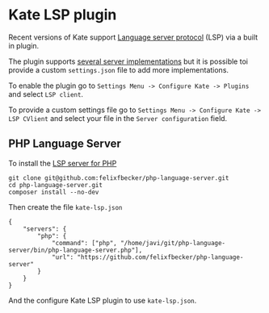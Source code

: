 # Kate LSP plugin

Recent versions of Kate support [Language server protocol](https://microsoft.github.io/language-server-protocol/) (LSP) via a built in plugin.

The plugin supports [several server implementations](https://invent.kde.org/kde/kate/blob/master/addons/lspclient/settings.json) but it is possible toi provide a custom `settings.json` file to add more implementations.

To enable the plugin go to `Settings Menu -> Configure Kate -> Plugins` and select `LSP client`.

To provide a custom settings file go to `Settings Menu -> Configure Kate -> LSP CVlient` and select your file in the `Server configuration` field.


## PHP Language Server

To install the [LSP server for PHP](https://github.com/felixfbecker/php-language-server#installation)

	git clone git@github.com:felixfbecker/php-language-server.git
	cd php-language-server.git
	composer install --no-dev

Then create the file `kate-lsp.json`


	{
		"servers": {
			"php": {
				"command": ["php", "/home/javi/git/php-language-server/bin/php-language-server.php"],
				"url": "https://github.com/felixfbecker/php-language-server"
			}
		}
	}


And the configure Kate LSP plugin to use `kate-lsp.json`.
